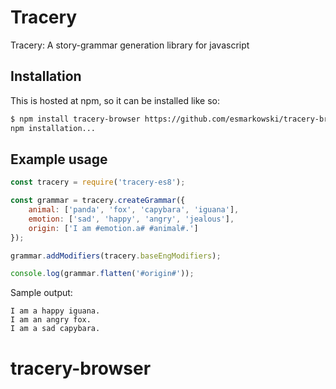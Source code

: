 # Tracery

Tracery: A story-grammar generation library for javascript
## Installation

This is hosted at npm, so it can be installed like so:

```bash
$ npm install tracery-browser https://github.com/esmarkowski/tracery-browser.git
npm installation...
```

## Example usage

```javascript
const tracery = require('tracery-es8');

const grammar = tracery.createGrammar({
    animal: ['panda', 'fox', 'capybara', 'iguana'],
    emotion: ['sad', 'happy', 'angry', 'jealous'],
    origin: ['I am #emotion.a# #animal#.']
});

grammar.addModifiers(tracery.baseEngModifiers);

console.log(grammar.flatten('#origin#'));
```

Sample output:

```plaintext
I am a happy iguana.
I am an angry fox.
I am a sad capybara.
```
# tracery-browser

